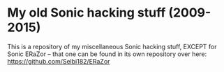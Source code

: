 # My old Sonic hacking stuff (2009-2015)
This is a repository of my miscellaneous Sonic hacking stuff, EXCEPT for Sonic ERaZor – that one can be found in its own repository over here: https://github.com/Selbi182/ERaZor